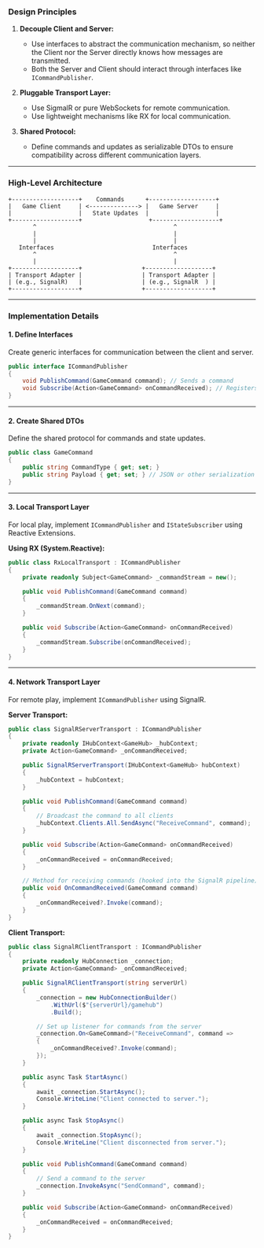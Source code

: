 ### **Design Principles**
1. **Decouple Client and Server:**
   - Use interfaces to abstract the communication mechanism, so neither the Client nor the Server directly knows how messages are transmitted.
   - Both the Server and Client should interact through interfaces like `ICommandPublisher`.

2. **Pluggable Transport Layer:**
   - Use SigmalR or pure WebSockets for remote communication.
   - Use lightweight mechanisms like RX for local communication.

3. **Shared Protocol:**
   - Define commands and updates as serializable DTOs to ensure compatibility across different communication layers.

---

### **High-Level Architecture**
```plaintext
+-------------------+    Commands      +-------------------+
|   Game Client     | <--------------> |   Game Server     |
|                   |   State Updates  |                   |
+-------------------+                   +-------------------+
       ^                                       ^
       |                                       |
       |                                       |
   Interfaces                            Interfaces
       ^                                       ^
       |                                       |
+-------------------+                 +-------------------+
| Transport Adapter |                 | Transport Adapter |
| (e.g., SignalR)   |                 | (e.g., SignalR  ) |
+-------------------+                 +-------------------+
```

---

### **Implementation Details**

#### **1. Define Interfaces**
Create generic interfaces for communication between the client and server.

```csharp
public interface ICommandPublisher
{
    void PublishCommand(GameCommand command); // Sends a command
    void Subscribe(Action<GameCommand> onCommandReceived); // Registers a callback for received commands
}
```

---

#### **2. Create Shared DTOs**
Define the shared protocol for commands and state updates.

```csharp
public class GameCommand
{
    public string CommandType { get; set; }
    public string Payload { get; set; } // JSON or other serialization
}
```

---

#### **3. Local Transport Layer**
For local play, implement `ICommandPublisher` and `IStateSubscriber` using Reactive Extensions.

**Using RX (System.Reactive):**
```csharp
public class RxLocalTransport : ICommandPublisher
{
    private readonly Subject<GameCommand> _commandStream = new();

    public void PublishCommand(GameCommand command)
    {
        _commandStream.OnNext(command);
    }

    public void Subscribe(Action<GameCommand> onCommandReceived)
    {
        _commandStream.Subscribe(onCommandReceived);
    }
}

```

---

#### **4. Network Transport Layer**
For remote play, implement `ICommandPublisher` using SignalR.

**Server Transport:**
```csharp
public class SignalRServerTransport : ICommandPublisher
{
    private readonly IHubContext<GameHub> _hubContext;
    private Action<GameCommand> _onCommandReceived;

    public SignalRServerTransport(IHubContext<GameHub> hubContext)
    {
        _hubContext = hubContext;
    }

    public void PublishCommand(GameCommand command)
    {
        // Broadcast the command to all clients
        _hubContext.Clients.All.SendAsync("ReceiveCommand", command);
    }

    public void Subscribe(Action<GameCommand> onCommandReceived)
    {
        _onCommandReceived = onCommandReceived;
    }

    // Method for receiving commands (hooked into the SignalR pipeline)
    public void OnCommandReceived(GameCommand command)
    {
        _onCommandReceived?.Invoke(command);
    }
}
```

**Client Transport:**
```csharp
public class SignalRClientTransport : ICommandPublisher
{
    private readonly HubConnection _connection;
    private Action<GameCommand> _onCommandReceived;

    public SignalRClientTransport(string serverUrl)
    {
        _connection = new HubConnectionBuilder()
            .WithUrl($"{serverUrl}/gamehub")
            .Build();

        // Set up listener for commands from the server
        _connection.On<GameCommand>("ReceiveCommand", command =>
        {
            _onCommandReceived?.Invoke(command);
        });
    }

    public async Task StartAsync()
    {
        await _connection.StartAsync();
        Console.WriteLine("Client connected to server.");
    }

    public async Task StopAsync()
    {
        await _connection.StopAsync();
        Console.WriteLine("Client disconnected from server.");
    }

    public void PublishCommand(GameCommand command)
    {
        // Send a command to the server
        _connection.InvokeAsync("SendCommand", command);
    }

    public void Subscribe(Action<GameCommand> onCommandReceived)
    {
        _onCommandReceived = onCommandReceived;
    }
}
```

